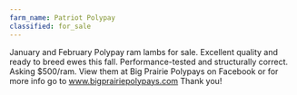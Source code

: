 ```yaml
---
farm_name: Patriot Polypay
classified: for_sale
---
```


January and February Polypay ram lambs for sale.  Excellent quality and ready to breed ewes this fall.  Performance-tested and structurally correct.  Asking $500/ram.  View them at Big Prairie Polypays on Facebook or for more info go to www.bigprairiepolypays.com  Thank you!
